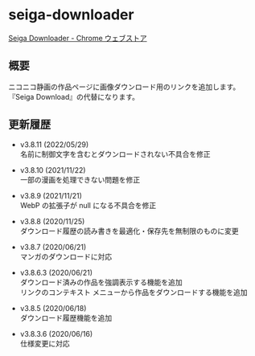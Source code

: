 # seiga-downloader
[Seiga Downloader - Chrome ウェブストア](https://chrome.google.com/webstore/detail/dgfdpehcgeilbiifcaajajlcbfkaokfh)

## 概要
ニコニコ静画の作品ページに画像ダウンロード用のリンクを追加します。  
『Seiga Download』の代替になります。

## 更新履歴
* v3.8.11 (2022/05/29)  
	名前に制御文字を含むとダウンロードされない不具合を修正

* v3.8.10 (2021/11/22)  
	一部の漫画を処理できない問題を修正

* v3.8.9 (2021/11/21)  
	WebP の拡張子が null になる不具合を修正

* v3.8.8 (2020/11/25)  
	ダウンロード履歴の読み書きを最適化・保存先を無制限のものに変更

* v3.8.7 (2020/06/21)  
	マンガのダウンロードに対応

* v3.8.6.3 (2020/06/21)  
	ダウンロード済みの作品を強調表示する機能を追加  
	リンクのコンテキスト メニューから作品をダウンロードする機能を追加

* v3.8.5 (2020/06/18)  
	ダウンロード履歴機能を追加

* v3.8.3.6 (2020/06/16)  
	仕様変更に対応
